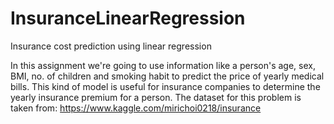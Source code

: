 # InsuranceLinearRegression

Insurance cost prediction using linear regression

In this assignment we're going to use information like a person's age, sex, BMI, no. of children and smoking habit to predict the price of yearly medical bills. This kind of model is useful for insurance companies to determine the yearly insurance premium for a person. The dataset for this problem is taken from: https://www.kaggle.com/mirichoi0218/insurance
